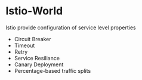 # Istio-World

Istio provide configuration of service level properties 
  - Circuit Breaker
  - Timeout
  - Retry
  - Service Resiliance
  - Canary Deployment
  - Percentage-based traffic splits
